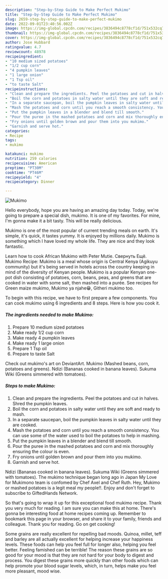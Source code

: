 ```yaml
---
description: "Step-by-Step Guide to Make Perfect Mukimo"
title: "Step-by-Step Guide to Make Perfect Mukimo"
slug: 2659-step-by-step-guide-to-make-perfect-mukimo
date: 2022-09-01T23:40:56.002Z
image: https://img-global.cpcdn.com/recipes/3836494c8778cf1d/751x532cq70/mukimo-recipe-main-photo.jpg
thumbnail: https://img-global.cpcdn.com/recipes/3836494c8778cf1d/751x532cq70/mukimo-recipe-main-photo.jpg
cover: https://img-global.cpcdn.com/recipes/3836494c8778cf1d/751x532cq70/mukimo-recipe-main-photo.jpg
author: Jose Hubbard
ratingvalue: 4.7
reviewcount: 48978
recipeingredient:
- "10 medium sized potatoes"
- "1/2 cup corn"
- "4 pumpkin leaves"
- "1 large onion"
- "1 Tsp oil"
- "to taste Salt"
recipeinstructions:
- "Clean and prepare the ingredients. Peel the potatoes and cut in halves. Shred the pumpkin leaves."
- "Boil the corn and potatoes in salty water until they are soft and ready to mash."
- "In a separate saucepan, boil the pumpkin leaves in salty water until they are cooked."
- "Mash the potatoes and corn until you reach a smooth consistency. You can use some of the water used to boil the potatoes to help in mashing."
- "Put the pumpkin leaves in a blender and blend till smooth."
- "Pour the puree in the mashed potatoes and corn and mix thoroughly ensuring the colour is even."
- "Fry onions until golden brown and pour them into you mukimo."
- "Garnish and serve hot."
categories:
- Recipe
tags:
- mukimo

katakunci: mukimo 
nutrition: 259 calories
recipecuisine: American
preptime: "PT30M"
cooktime: "PT46M"
recipeyield: "4"
recipecategory: Dinner

---
```



![Mukimo](https://img-global.cpcdn.com/recipes/3836494c8778cf1d/751x532cq70/mukimo-recipe-main-photo.jpg)

Hello everybody, hope you are having an amazing day today. Today, we're going to prepare a special dish, mukimo. It is one of my favorites. For mine, I'm gonna make it a bit tasty. This will be really delicious.

Mukimo is one of the most popular of current trending meals on earth. It's simple, it's quick, it tastes yummy. It is enjoyed by millions daily. Mukimo is something which I have loved my whole life. They are nice and they look fantastic.

Learn how to cook African Mukimo with Peter Mutie. Свернуть Ещё. Mukimo Recipe: Mukimo is a meal whose origin is Central Kenya (Agikuyu community) but it&#39;s being served in hotels across the country keeping in mind of the diversity of Kenyan people. Mukimo is a popular Kenyan one-pot dish consisting of potatoes, corn, beans, peas, and greens that are cooked in water with some salt, then mashed into a purée. See recipes for Green maize mukimo, Mukimo ya njahe😁, Githeri mukimo too.


To begin with this recipe, we have to first prepare a few components. You can cook mukimo using 6 ingredients and 8 steps. Here is how you cook it.

<!--inarticleads1-->

##### The ingredients needed to make Mukimo:

1. Prepare 10 medium sized potatoes
1. Make ready 1/2 cup corn
1. Make ready 4 pumpkin leaves
1. Make ready 1 large onion
1. Prepare 1 Tsp oil
1. Prepare to taste Salt


Check out mukimo&#39;s art on DeviantArt. Mukimo (Mashed beans, corn, potatoes and greens). Ndizi (Bananas cooked in banana leaves). Sukuma Wiki (Greens simmered with tomatoes). 

<!--inarticleads2-->

##### Steps to make Mukimo:

1. Clean and prepare the ingredients. Peel the potatoes and cut in halves. Shred the pumpkin leaves.
1. Boil the corn and potatoes in salty water until they are soft and ready to mash.
1. In a separate saucepan, boil the pumpkin leaves in salty water until they are cooked.
1. Mash the potatoes and corn until you reach a smooth consistency. You can use some of the water used to boil the potatoes to help in mashing.
1. Put the pumpkin leaves in a blender and blend till smooth.
1. Pour the puree in the mashed potatoes and corn and mix thoroughly ensuring the colour is even.
1. Fry onions until golden brown and pour them into you mukimo.
1. Garnish and serve hot.


Ndizi (Bananas cooked in banana leaves). Sukuma Wiki (Greens simmered with tomatoes). The mukimo technique began long ago in Japan My Love for Mukimono team is confomed by Chef Axel and Chef Ruth. Hey, Mukimo or mashed potatoes is a legit meal my people!!. Enjoy and don&#39;t forget to subscribe to GiftedHands Network. 

So that's going to wrap it up for this exceptional food mukimo recipe. Thank you very much for reading. I am sure you can make this at home. There's gonna be interesting food at home recipes coming up. Remember to bookmark this page in your browser, and share it to your family, friends and colleague. Thank you for reading. Go on get cooking!

Some grains are really excellent for repelling bad moods. Quinoa, millet, teff and barley are all actually excellent for helping increase your happiness levels. These foods can help you feel full for longer also, helping you feel better. Feeling famished can be terrible! The reason these grains are so good for your mood is that they are not hard for your body to digest and process. You digest these grains more quickly than other foods which can help promote your blood sugar levels, which, in turn, helps make you feel more pleasant, mood wise.
